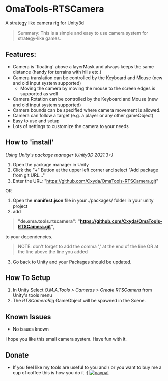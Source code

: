 # OmaTools-RTSCamera
A strategy like camera rig for Unity3d

> Summary: This is a simple and easy to use camera system for strategy-like games.

## Features:
- Camera is 'floating' above a layerMask and always keeps the same distance (handy for terrains with hills etc.)
- Camera translation can be controlled by the Keyboard and Mouse (new and old input system supported)
  - Moving the camera by moving the mouse to the screen edges is supported as well
- Camera Rotation can be controlled by the Keyboard and Mouse (new and old input system supported)
- Camera bounds can be specified where camera movement is allowed.
- Camera can follow a target (e.g. a player or any other gameObject)
- Easy to use and setup
- Lots of settings to customize the camera to your needs

## How to 'install'
*Using Unity's package manager (Unity3D 2021.3+)*
1) Open the package manager in Unity
2) Click the "+" Button at the upper left corner and select "Add package from git URL..."
3) Enter the URL: "https://github.com/Cxyda/OmaTools-RTSCamera.git"

OR

1) Open the **manifest.json** file in your ./packages/ folder in your unity project
2) add 
> **"de.oma.tools.rtscamera": "https://github.com/Cxyda/OmaTools-RTSCamera.git",** 

to your dependencies.
  > NOTE: don't forget to add the comma ',' at the end of the line OR at the line above the line you added
3) Go back to Unity and your Packages should be updated.


## How To Setup
1) In Unity Select *O.M.A.Tools > Cameras > Create RTSCamera* from Unity's tools menu
2) The *RTSCameraRig* GameObject will be spawned in the Scene.


## Known Issues
- No issues known

I hope you like this small camera system. Have fun with it.

## Donate
- If you feel like my tools are useful to you and / or you want to buy me a cup of coffee this is how you do it :)
[![paypal](https://www.paypalobjects.com/en_US/i/btn/btn_donateCC_LG.gif)](https://www.paypal.com/cgi-bin/webscr?cmd=_s-xclick&hosted_button_id=VXRUCCUSS8CSQ&source=url)
